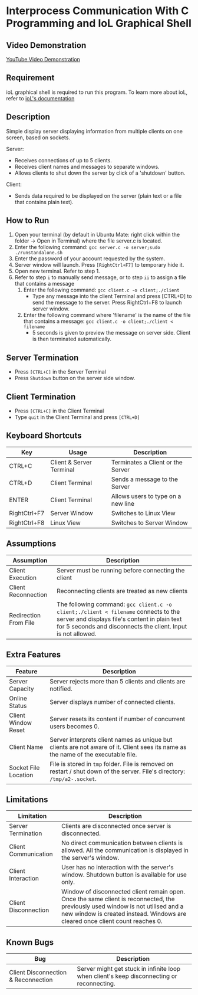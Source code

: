 # Interprocess Communication With C Programming and IoL Graphical Shell

## Video Demonstration

[YouTube Video Demonstration](https://youtu.be/vE2Y7IOUXIE)

## Requirement

ioL graphical shell is required to run this program. To learn more about ioL, refer to
[ioL's documentation](http://doc.iol.science/)

## Description

Simple display server displaying information from multiple clients on one screen, based on sockets.

Server:

- Receives connections of up to 5 clients.
- Receives client names and messages to separate windows.
- Allows clients to shut down the server by click of a 'shutdown' button.

Client:

- Sends data required to be displayed on the server (plain text or a file that
  contains plain text).

## How to Run

1. Open your terminal (by default in Ubuntu Mate: right click within the
   folder -> Open in Terminal) where the file server.c is
   located.
2. Enter the following command:
   `gcc server.c -o server;sudo ./runstandalone.sh`
3. Enter the password of your account requested by the system.
4. Server window will launch. Press `[RightCtrl+F7]` to temporary hide it.
5. Open new terminal. Refer to step 1.
6. Refer to step `i` to manually send message, or to step `ii` to assign a 
   file that contains a message
   1. Enter the following command: `gcc client.c -o client;./client`
       - Type any message into the client Terminal and press [CTRL+D] to send
       the message to the server. Press RightCtrl+F8 to launch server window.
   2. Enter the following command where 'filename' is the name of the file 
      that contains a message: `gcc client.c -o client;./client < filename`
       - 5 seconds is given to preview the message on server side. Client is 
         then terminated automatically.

## Server Termination

- Press `[CTRL+C]` in the Server Terminal
- Press `Shutdown` button on the server side window.

## Client Termination

- Press `[CTRL+C]` in the Client Terminal
- Type `quit` in the Client Terminal and press `[CTRL+D]`

## Keyboard Shortcuts

| Key | Usage | Description |
| --- | --- | --- |
| CTRL+C | Client & Server Terminal |  Terminates a Client or the Server |
| CTRL+D | Client Terminal | Sends a message to the Server |
| ENTER | Client Terminal | Allows users to type on a new line |
| RightCtrl+F7 | Server Window | Switches to Linux View |
| RightCtrl+F8 | Linux View | Switches to Server Window |

## Assumptions

| Assumption | Description |
| --- | --- |
| Client Execution | Server must be running before connecting the client |
| Client Reconnection | Reconnecting clients are treated as new clients |
| Redirection From File | The following command: `gcc client.c -o client;./client < filename` connects to the server and displays file's content in plain text for 5 seconds and disconnects the client. Input is not allowed. |

## Extra Features 

| Feature | Description |
| --- | --- |
| Server Capacity | Server rejects more than 5 clients and clients are notified. |
| Online Status | Server displays number of connected clients. |
| Client Window Reset | Server resets its content if number of concurrent users becomes 0. |
| Client Name | Server interprets client names as unique but clients are not aware of it. Client sees its name as the name of the executable file. |
| Socket File Location | File is stored in `tmp` folder. File is removed on restart / shut down of the server. File's directory: `/tmp/a2-.socket`. |

## Limitations

| Limitation | Description |
| --- | --- |
| Server Termination | Clients are disconnected once server is disconnected. |
| Client Communication | No direct communication between clients is allowed. All the communication is displayed in the server's window. |
| Client Interaction | User has no interaction with the server's window. Shutdown button is available for use only. |
| Client Disconnection | Window of disconnected client remain open. Once the same client is reconnected, the previously used window is not utilised and a new window is created instead. Windows are cleared once client count reaches 0. |

## Known Bugs 

| Bug | Description |
| --- | --- |
| Client Disconnection & Reconnection | Server might get stuck in infinite loop when client's keep disconnecting or reconnecting. |




